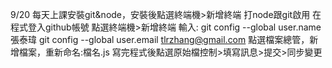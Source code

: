9/20
每天上課安裝git&node，安裝後點選終端機>新增終端 打node跟git啟用
在程式登入github帳號
點選終端機>新增終端 輸入:
git config --global user.name 張泰瑋
git config --global user.email tlrzhang@gmail.com
點選檔案總管，新增檔案，重新命名:檔名.js
寫完程式後點選原始檔控制>填寫訊息>提交>同步變更